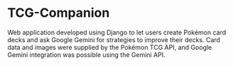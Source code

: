# TCG-Companion
Web application developed using Django to let users create Pokémon card decks and ask Google Gemini for strategies to improve their decks. Card data and images were supplied by the Pokémon TCG API, and Google Gemini integration was possible using the Gemini API.
